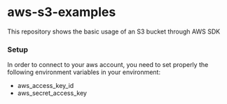 # aws-s3-examples
This repository shows the basic usage of an S3 bucket through AWS SDK

### Setup
In order to connect to your aws account, you need to set properly the following 
environment variables in your environment:
- aws_access_key_id
- aws_secret_access_key